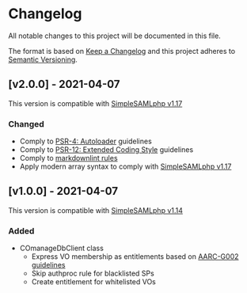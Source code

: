 # Changelog

All notable changes to this project will be documented in this file.

The format is based on [Keep a Changelog](https://keepachangelog.com/en/1.0.0/)
and this project adheres to [Semantic Versioning](https://semver.org/spec/v2.0.0.html).

## [v2.0.0] - 2021-04-07

This version is compatible with [SimpleSAMLphp v1.17](https://simplesamlphp.org/docs/1.17/simplesamlphp-changelog)

### Changed

- Comply to [PSR-4: Autoloader](https://www.php-fig.org/psr/psr-4/) guidelines
- Comply to [PSR-12: Extended Coding Style](https://www.php-fig.org/psr/psr-12/)
  guidelines
- Comply to [markdownlint rules](https://github.com/DavidAnson/markdownlint/blob/main/doc/Rules.md)
- Apply modern array syntax to comply with [SimpleSAMLphp v1.17](https://simplesamlphp.org/docs/stable/simplesamlphp-upgrade-notes-1.17)

## [v1.0.0] - 2021-04-07

This version is compatible with [SimpleSAMLphp v1.14](https://simplesamlphp.org/docs/1.14/simplesamlphp-changelog)

### Added

- COmanageDbClient class
  - Express VO membership as entitlements based on [AARC-G002 guidelines](https://aarc-project.eu/guidelines/aarc-g002/)
  - Skip authproc rule for blacklisted SPs
  - Create entitlement for whitelisted VOs
